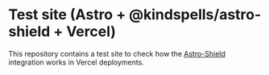 # Test site (Astro + @kindspells/astro-shield + Vercel)

This repository contains a test site to check how the
[Astro-Shield](https://astro-shield.kindspells.dev) integration works in
Vercel deployments.
